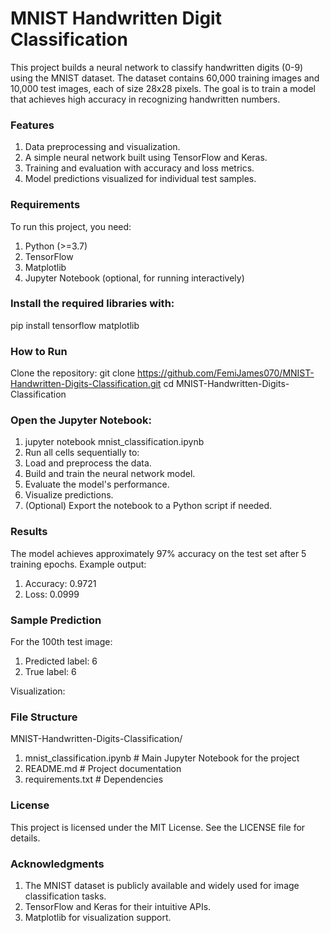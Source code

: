 # MNIST Handwritten Digit Classification
This project builds a neural network to classify handwritten digits (0-9) using the MNIST dataset. The dataset contains 60,000 training images and 10,000 test images, each of size 28x28 pixels. The goal is to train a model that achieves high accuracy in recognizing handwritten numbers.

### Features
1. Data preprocessing and visualization.
2. A simple neural network built using TensorFlow and Keras.
3. Training and evaluation with accuracy and loss metrics.
4. Model predictions visualized for individual test samples.

### Requirements
To run this project, you need:
1. Python (>=3.7)
2. TensorFlow
3. Matplotlib
4. Jupyter Notebook (optional, for running interactively)

### Install the required libraries with:
pip install tensorflow matplotlib

### How to Run
Clone the repository:
git clone https://github.com/FemiJames070/MNIST-Handwritten-Digits-Classification.git
cd MNIST-Handwritten-Digits-Classification

### Open the Jupyter Notebook:
1. jupyter notebook mnist_classification.ipynb
2. Run all cells sequentially to:
3. Load and preprocess the data.
4. Build and train the neural network model.
5. Evaluate the model's performance.
6. Visualize predictions.
7. (Optional) Export the notebook to a Python script if needed.

### Results
The model achieves approximately 97% accuracy on the test set after 5 training epochs.
Example output:
1. Accuracy: 0.9721
2. Loss: 0.0999

### Sample Prediction
For the 100th test image:
1. Predicted label: 6
2. True label: 6

Visualization:

### File Structure
MNIST-Handwritten-Digits-Classification/
1. mnist_classification.ipynb  # Main Jupyter Notebook for the project
2. README.md                   # Project documentation
3. requirements.txt            # Dependencies

### License
This project is licensed under the MIT License. See the LICENSE file for details.

### Acknowledgments
1. The MNIST dataset is publicly available and widely used for image classification tasks.
2. TensorFlow and Keras for their intuitive APIs.
2. Matplotlib for visualization support.
